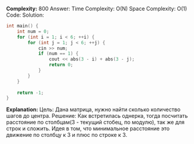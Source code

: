 **Complexity:** 800
Answer:
	Time Complexity: O(N)
	Space Complexity: O(1)
Code:
Solution:
```cpp
int main() {  
    int num = 0;  
    for (int i = 1; i < 6; ++i) {  
        for (int j = 1; j < 6; ++j) {  
            cin >> num;  
            if (num == 1) {  
                cout << abs(3 - i) + abs(3 - j);  
                return 0;  
            }  
        }  
    }  
  
    return -1;  
}
```
**Explanation:**
	Цель: Дана матрица, нужно найти сколько количество шагов до центра.
	Решение: Как встретилась однерка, тогда посчитать расстояние по столбцам(3 - текущий стобец, по модулю), так же для строк и сложить. Идея в том, что минимальное расстояние это движение по столбцу к 3 и плюс по строке к 3.